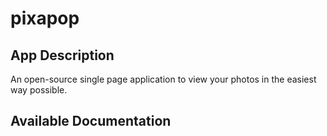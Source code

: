 # pixapop

## App Description

An open-source single page application to view your photos in the easiest way possible.

## Available Documentation


